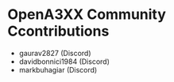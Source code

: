 # OpenA3XX Community Ccontributions

- gaurav2827 (Discord)
- davidbonnici1984 (Discord)
- markbuhagiar (Discord)
